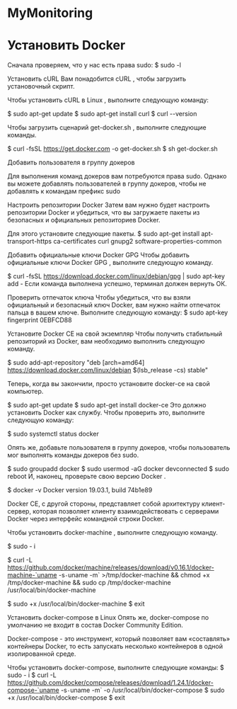 # MyMonitoring

# Установить Docker

Сначала проверяем, что у нас есть права sudo:
$ sudo -l

Установить cURL
Вам понадобится cURL , чтобы загрузить установочный скрипт.

Чтобы установить cURL в Linux , выполните следующую команду:

$ sudo apt-get update
$ sudo apt-get install curl
$ curl --version

Чтобы загрузить сценарий get-docker.sh , выполните следующие команды.

$ curl -fsSL https://get.docker.com -o get-docker.sh
$ sh get-docker.sh

Добавить пользователя в группу докеров

Для выполнения команд докеров вам потребуются права sudo.
Однако вы можете добавлять пользователей в группу докеров, чтобы не добавлять к командам префикс sudo


Настроить репозитории Docker
Затем вам нужно будет настроить репозитории Docker и убедиться, что вы загружаете пакеты из безопасных и официальных репозиториев Docker.

Для этого установите следующие пакеты.
$ sudo apt-get install apt-transport-https ca-certificates curl gnupg2 software-properties-common


Добавить официальные ключи Docker GPG
Чтобы добавить официальные ключи Docker GPG , выполните следующую команду.

$ curl -fsSL https://download.docker.com/linux/debian/gpg | sudo apt-key add -
Если команда выполнена успешно, терминал должен вернуть ОК.


Проверить отпечаток ключа
Чтобы убедиться, что вы взяли официальный и безопасный ключ Docker, вам нужно найти отпечаток пальца в вашем ключе.
Выполните следующую команду:
$ sudo apt-key fingerprint 0EBFCD88



Установите Docker CE на свой экземпляр
Чтобы получить стабильный репозиторий из Docker, вам необходимо выполнить следующую команду.

$ sudo add-apt-repository "deb [arch=amd64] https://download.docker.com/linux/debian $(lsb_release -cs) stable"

Теперь, когда вы закончили, просто установите docker-ce на свой компьютер.

$ sudo apt-get update
$ sudo apt-get install docker-ce
Это должно установить Docker как службу. Чтобы проверить это, выполните следующую команду:

$ sudo systemctl status docker

Опять же, добавьте пользователя в группу докеров, чтобы пользователь мог выполнять команды докеров без sudo.

$ sudo groupadd docker
$ sudo usermod -aG docker devconnected
$ sudo reboot
И, наконец, проверьте свою версию Docker .

$ docker -v
Docker version 19.03.1, build 74b1e89

Docker CE, с другой стороны, представляет собой архитектуру клиент-сервер, которая позволяет клиенту взаимодействовать с серверами Docker через интерфейс командной строки Docker.

Чтобы установить docker-machine , выполните следующую команду.

$ sudo - i

$ curl -L https://github.com/docker/machine/releases/download/v0.16.1/docker-machine-`uname -s`-`uname -m` >/tmp/docker-machine &&
    chmod +x /tmp/docker-machine &&
    sudo cp /tmp/docker-machine /usr/local/bin/docker-machine 

$ sudo +x /usr/local/bin/docker-machine
$ exit


Установить docker-compose в Linux
Опять же, docker-compose по умолчанию не входит в состав Docker Community Edition.

Docker-compose - это инструмент, который позволяет вам «составлять» контейнеры Docker, то есть запускать несколько контейнеров в одной изолированной среде.

Чтобы установить docker-compose, выполните следующие команды:
$ sudo - i
$ curl -L https://github.com/docker/compose/releases/download/1.24.1/docker-compose-`uname -s`-`uname -m` -o /usr/local/bin/docker-compose
$ sudo +x /usr/local/bin/docker-compose
$ exit
